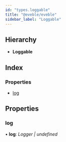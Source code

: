 ```yaml
---
id: "types.loggable"
title: "@eveble/eveble"
sidebar_label: "Loggable"
---
```


## Hierarchy

* **Loggable**

## Index

### Properties

* [log](types.loggable.md#log)

## Properties

###  log

• **log**: *Logger | undefined*
